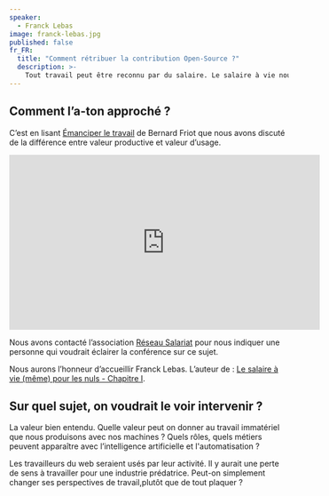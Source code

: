 ```yaml
---
speaker:
  - Franck Lebas
image: franck-lebas.jpg
published: false
fr_FR:
  title: "Comment rétribuer la contribution Open-Source ?"
  description: >-
    Tout travail peut être reconnu par du salaire. Le salaire à vie nous libèrerait du marché de l’emploi, dégagerait tout un espace de vie personnelle, spirituelle, artistique, etc.
---
```


## Comment l’a-ton approché ?

C’est en lisant [Émanciper le travail](http://www.reseau-salariat.info/1b1052ba59f8cfbcacd6d41fb8e5b5ab?lang=fr) de Bernard Friot que nous avons discuté de la différence entre valeur productive et valeur d’usage.

<iframe width="560" height="315" src="https://www.youtube.com/embed/GXn__7K1kHs" frameborder="0" allow="accelerometer; encrypted-media; gyroscope; picture-in-picture" allowfullscreen></iframe>

Nous avons contacté l’association [Réseau Salariat](http://www.reseau-salariat.info) pour nous indiquer une personne qui voudrait éclairer la conférence sur ce sujet.

Nous aurons l’honneur d’accueillir Franck Lebas. L’auteur de : [Le salaire à vie (même) pour les nuls - Chapitre I](https://blogs.mediapart.fr/flebas/blog/220416/le-salaire-vie-meme-pour-les-nuls-chapitre-i).

## Sur quel sujet, on voudrait le voir intervenir ?

La valeur bien entendu. Quelle valeur peut on donner au travail immatériel que nous produisons avec nos machines ? Quels rôles, quels métiers peuvent apparaître avec l’intelligence artificielle et l'automatisation ?

Les travailleurs du web seraient usés par leur activité. Il y aurait une perte de sens à travailler pour une industrie prédatrice. Peut-on simplement changer ses perspectives de travail,plutôt que de tout plaquer ?
